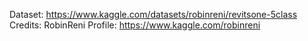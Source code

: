 Dataset: https://www.kaggle.com/datasets/robinreni/revitsone-5class
Credits: RobinReni
Profile: https://www.kaggle.com/robinreni
